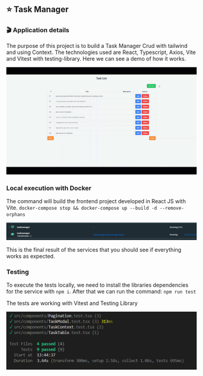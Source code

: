 ## ⭐ Task Manager

### 🎬 Application details
The purpose of this project is to build a Task Manager Crud with tailwind and using Context. The technologies used are React, Typescript, Axios, Vite and Vitest with testing-library.
Here we can see a demo of how it works.

![Demo](/images/demo.gif?raw=true "Demo")


### Local execution with Docker
 The command will build the frontend project developed in React JS with Vite.
`docker-compose stop && docker-compose up --build -d --remove-orphans`

![Docker Services](/images/docker.png?raw=true "Docker Services")

This is the final result of the services that you should see if everything works as expected.

### Testing
To execute the tests locally, we need to install the libraries dependencies for the service with `npm i`. After that we can run the command:
`npm run test`

The tests are working with Vitest and Testing Library 

![tests](/images/testFront.png?raw=true "tests")
